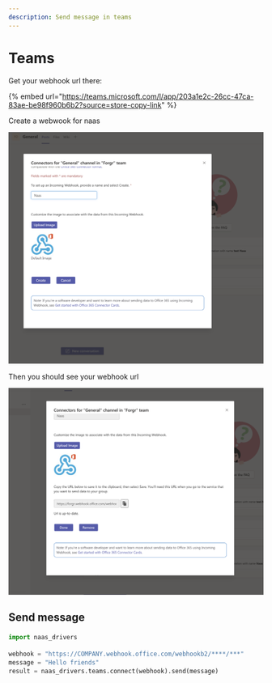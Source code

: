 ```yaml
---
description: Send message in teams
---
```


# Teams

Get your webhook url there:

{% embed url="https://teams.microsoft.com/l/app/203a1e2c-26cc-47ca-83ae-be98f960b6b2?source=store-copy-link" %}

Create a webwook for naas

![Screenshot create webhook](../.gitbook/assets/screenshot-2021-01-25-at-19.43.14.png)

Then you should see your webhook url

![Sreenshot webhook link](../.gitbook/assets/screenshot-2021-01-25-at-19.43.26.png)

## Send message

```python
import naas_drivers

webhook = "https://COMPANY.webhook.office.com/webhookb2/****/***"
message = "Hello friends"
result = naas_drivers.teams.connect(webhook).send(message)
```

